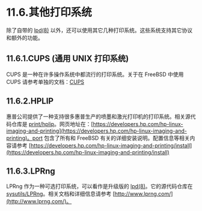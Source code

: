 # 11.6.其他打印系统

除了自带的 [lpd(8)](https://www.freebsd.org/cgi/man.cgi?query=lpd&sektion=8&format=html) 以外，还可以使用其它几种打印系统。这些系统支持其它协议和额外的功能。

## 11.6.1.CUPS (通用 UNIX 打印系统)

CUPS 是一种在许多操作系统中都流行的打印系统。关于在 FreeBSD 中使用 CUPS 请参考单独的文档：[CUPS](https://docs.freebsd.org/en/articles/cups/)

## 11.6.2.HPLIP

惠普公司提供了一种支持很多惠普生产的喷墨和激光打印机的打印系统。相关源代码仓库是 [print/hplip](https://cgit.freebsd.org/ports/tree/print/hplip/pkg-descr)。网页地址在：[https://developers.hp.com/hp-linux-imaging-and-printing](https://developers.hp.com/hp-linux-imaging-and-printing)。port 包含了所有和 FreeBSD 有关的详细安装说明。配置信息等相关内容请参考 [https://developers.hp.com/hp-linux-imaging-and-printing/install](https://developers.hp.com/hp-linux-imaging-and-printing/install)

## 11.6.3.LPRng

LPRng 作为一种可选打印系统，可以看作是升级版的 [lpd(8)](https://www.freebsd.org/cgi/man.cgi?query=lpd&sektion=8&format=html)。它的源代码仓库在 [sysutils/LPRng](https://cgit.freebsd.org/ports/tree/sysutils/LPRng/pkg-descr)。相关文档和详细信息请参考 [http://www.lprng.com/](http://www.lprng.com/)。